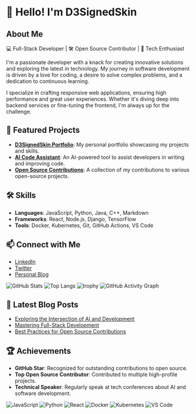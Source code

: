 # 👋 Hello! I'm D3SignedSkin

## About Me
💻 Full-Stack Developer | 🛠️ Open Source Contributor | 🚀 Tech Enthusiast

I'm a passionate developer with a knack for creating innovative solutions and exploring the latest in technology. My journey in software development is driven by a love for coding, a desire to solve complex problems, and a dedication to continuous learning. 

I specialize in crafting responsive web applications, ensuring high performance and great user experiences. Whether it's diving deep into backend services or fine-tuning the frontend, I'm always up for the challenge.

## 🚀 Featured Projects
- **[D3SignedSkin Portfolio](https://github.com/D3SignedSkin/portfolio)**: My personal portfolio showcasing my projects and skills.
- **[AI Code Assistant](https://github.com/D3SignedSkin/ai-code-assistant)**: An AI-powered tool to assist developers in writing and improving code.
- **[Open Source Contributions](https://github.com/D3SignedSkin/open-source-contributions)**: A collection of my contributions to various open-source projects.

## 🛠️ Skills
- **Languages**: JavaScript, Python, Java, C++, Markdown
- **Frameworks**: React, Node.js, Django, TensorFlow
- **Tools**: Docker, Kubernetes, Git, GitHub Actions, VS Code

## 📫 Connect with Me
- [LinkedIn](https://linkedin.com/in/d3signedskin)
- [Twitter](https://twitter.com/d3signedskin)
- [Personal Blog](https://d3signedskinblog.com)

![GitHub Stats](https://github-readme-stats.vercel.app/api?username=D3SignedSkin&show_icons=true&theme=radical)
![Top Langs](https://github-readme-stats.vercel.app/api/top-langs/?username=D3SignedSkin&layout=compact&theme=radical)
![trophy](https://github-profile-trophy.vercel.app/?username=D3SignedSkin)
![GitHub Activity Graph](https://activity-graph.herokuapp.com/graph?username=D3SignedSkin&theme=react-dark)

## 📝 Latest Blog Posts
- [Exploring the Intersection of AI and Development](https://d3signedskinblog.com/ai-and-development)
- [Mastering Full-Stack Development](https://d3signedskinblog.com/full-stack-master)
- [Best Practices for Open Source Contributions](https://d3signedskinblog.com/open-source-practices)

## 🏆 Achievements
- **GitHub Star**: Recognized for outstanding contributions to open source.
- **Top Open Source Contributor**: Contributed to multiple high-profile projects.
- **Technical Speaker**: Regularly speak at tech conferences about AI and software development.

![JavaScript](https://img.shields.io/badge/JavaScript-ES6+-yellow)
![Python](https://img.shields.io/badge/Python-3.8-blue)
![React](https://img.shields.io/badge/React-17.0-blue)
![Docker](https://img.shields.io/badge/Docker-20.10-blue)
![Kubernetes](https://img.shields.io/badge/Kubernetes-1.19-blue)
![VS Code](https://img.shields.io/badge/VS%20Code-1.55-blue)
